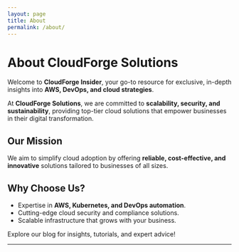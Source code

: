 ```yaml
---
layout: page
title: About
permalink: /about/
---
```


# About CloudForge Solutions

Welcome to **CloudForge Insider**, your go-to resource for exclusive, in-depth insights into **AWS, DevOps, and cloud strategies**. 

At **CloudForge Solutions**, we are committed to **scalability, security, and sustainability**, providing top-tier cloud solutions that empower businesses in their digital transformation.

## Our Mission
We aim to simplify cloud adoption by offering **reliable, cost-effective, and innovative** solutions tailored to businesses of all sizes.

## Why Choose Us?
- Expertise in **AWS, Kubernetes, and DevOps automation**.
- Cutting-edge cloud security and compliance solutions.
- Scalable infrastructure that grows with your business.

Explore our blog for insights, tutorials, and expert advice!

---

